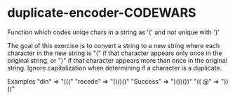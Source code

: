 # duplicate-encoder-CODEWARS
Function which codes uniqe chars in a string as '(' and not unique with ')'

The goal of this exercise is to convert a string to a new string where each character in the new string is "(" if that 
character appears only once in the original string, or ")" if that character appears more than once in the original string.
Ignore capitalization when determining if a character is a duplicate.

Examples
"din"      =>  "((("
"recede"   =>  "()()()"
"Success"  =>  ")())())"
"(( @"     =>  "))((" 


